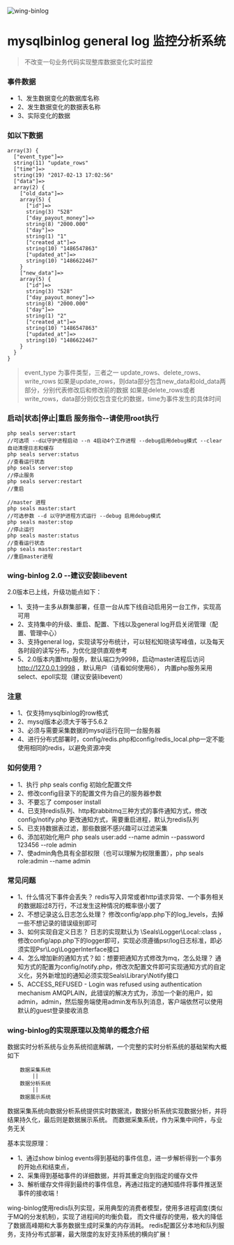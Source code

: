 ![wing-binlog](https://raw.githubusercontent.com/jilieryuyi/wing-binlog/master/wing.png)

mysqlbinlog general log 监控分析系统
====
>不改变一句业务代码实现整库数据变化实时监控

### 事件数据
* 1、发生数据变化的数据库名称
* 2、发生数据变化的数据表名称
* 3、实际变化的数据

### 如以下数据
    array(3) {
      ["event_type"]=> 
      string(11) "update_rows"
      ["time"]=> 
      string(19) "2017-02-13 17:02:56"
      ["data"]=>
      array(2) {
        ["old_data"]=>
        array(5) {
          ["id"]=>
          string(3) "528"
          ["day_payout_money"]=>
          string(8) "2000.000"
          ["day"]=>
          string(1) "1"
          ["created_at"]=>
          string(10) "1486547863"
          ["updated_at"]=>
          string(10) "1486622467"
        }
        ["new_data"]=>
        array(5) {
          ["id"]=>
          string(3) "528"
          ["day_payout_money"]=>
          string(8) "2000.000"
          ["day"]=>
          string(1) "2"
          ["created_at"]=>
          string(10) "1486547863"
          ["updated_at"]=>
          string(10) "1486622467"
        }
      }
    }

>event_type 为事件类型，三者之一 update_rows、delete_rows、write_rows
 如果是update_rows，则data部分包含new_data和old_data两部分，分别代表修改后和修改前的数据
 如果是delete_rows或者write_rows，data部分则仅包含变化的数据，time为事件发生的具体时间
 
 
### 启动|状态|停止|重启 服务指令--请使用root执行
    php seals server:start
    //可选项 --d以守护进程启动 --n 4启动4个工作进程 --debug启用debug模式 --clear自动清理日志和缓存
    php seals server:status 
    //查看运行状态
    php seals server:stop
    //停止服务
    php seals server:restart
    //重启
    
    //master 进程
    php seals master:start 
    //可选参数 --d 以守护进程方式运行 --debug 启用debug模式
    php seals master:stop
    //停止运行
    php seals master:status
    //查看运行状态
    php seals master:restart
    //重启master进程

### wing-binlog 2.0 --建议安装libevent
2.0版本已上线，升级功能点如下：<br/>
* 1、支持一主多从群集部署，任意一台从库下线自动启用另一台工作，实现高可用
* 2、支持集中的升级、重启、配置、下线以及general log开启关闭管理（配置、管理中心）
* 3、支持general log，实现读写分布统计，可以轻松知晓读写峰值，以及每天各时段的读写分布，为优化提供直观参考
* 5、2.0版本内置http服务，默认端口为9998，启动master进程后访问 http://127.0.0.1:9998 ，默认用户（请看如何使用6），
内置php服务采用select、epoll实现（建议安装libevent）

### 注意
* 1、仅支持mysqlbinlog的row格式
* 2、mysql版本必须大于等于5.6.2
* 3、必须与需要采集数据的mysql运行在同一台服务器
* 4、进行分布式部署时，config/redis.php和config/redis_local.php一定不能使用相同的redis，以避免资源冲突

### 如何使用？
* 1、执行 php seals config 初始化配置文件
* 2、修改config目录下的配置文件为自己的服务器参数
* 3、不要忘了 composer install
* 4、已支持redis队列、http和rabbitmq三种方式的事件通知方式，修改config/notify.php 更改通知方式，需要重启进程，默认为redis队列
* 5、已支持数据表过滤，那些数据不感兴趣可以过滤采集
* 6、添加初始化用户 php seals user:add --name admin --password 123456 --role admin
* 7、使admin角色具有全部权限（也可以理解为权限重置），php seals role:admin --name admin
### 常见问题
* 1、什么情况下事件会丢失？
     redis写入异常或者http请求异常、一个事务相关的数据超过8万行，不过发生这种情况的概率很小罢了
* 2、不想记录这么日志怎么处理？
     修改config/app.php下的log_levels，去掉一些不想记录的错误级别即可
* 3、如何实现自定义日志？
     日志的实现默认为 \Seals\Logger\Local::class ，修改config/app.php下的logger即可，实现必须遵循psr/log日志标准，即必须实现Psr\Log\LoggerInterface接口
* 4、怎么增加新的通知方式？如：想要把通知方式修改为mq，怎么处理？
     通知方式的配置为config/notify.php，修改次配置文件即可实现通知方式的自定义化，另外新增加的通知必须实现Seals\Library\Notify接口
* 5、ACCESS_REFUSED - Login was refused using authentication mechanism AMQPLAIN，此错误的解决方式为，添加一个新的用户，如admin，admin，然后服务端使用admin发布队列消息，客户端依然可以使用默认的guest登录接收消息

### wing-binlog的实现原理以及简单的概念介绍
数据实时分析系统与业务系统彻底解耦，一个完整的实时分析系统的基础架构大概如下

        数据采集系统
            ||
        数据分析系统
            ||
        数据展示系统

数据采集系统向数据分析系统提供实时数据流，数据分析系统实现数据分析，并将结果持久化，最后则是数据展示系统。
而数据采集系统，作为采集中间件，与业务无关

基本实现原理：

* 1、通过show binlog events得到基础的事件信息，进一步解析得到一个事务的开始点和结束点，
* 2、采集得到基础事件的详细数据，并将其重定向到指定的缓存文件
* 3、解析缓存文件得到最终的事件信息，再通过指定的通知插件将事件推送至事件的接收端！

wing-binlog使用redis队列实现，采用典型的消费者模型，使用多进程调度(类似于MQ的分发机制)，实现了进程间的均衡负载，
而文件缓存的使用，极大的降低了数据高峰期和大事务数据生成时采集的内存消耗。
redis配置区分本地和队列服务，支持分布式部署，最大限度的友好支持系统的横向扩展！
